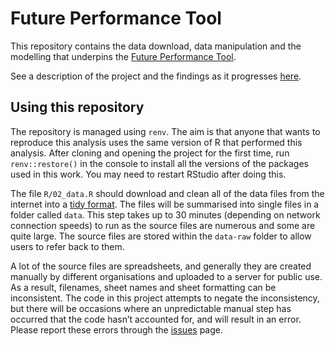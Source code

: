 
# Future Performance Tool

This repository contains the data download, data manipulation and the
modelling that underpins the [Future Performance
Tool](https://sw-dsn.shinyapps.io/future-performance-tool/).

See a description of the project and the findings as it progresses
[here](https://nhs-bnssg-analytics.github.io/d_and_c/outputs/01_index.html).

## Using this repository

The repository is managed using `renv`. The aim is that anyone that
wants to reproduce this analysis uses the same version of R that
performed this analysis. After cloning and opening the project for the
first time, run `renv::restore()` in the console to install all the
versions of the packages used in this work. You may need to restart
RStudio after doing this.

The file `R/02_data.R` should download and clean all of the data files
from the internet into a [tidy
format](https://tidyr.tidyverse.org/articles/tidy-data.html). The files
will be summarised into single files in a folder called `data`. This
step takes up to 30 minutes (depending on network connection speeds) to
run as the source files are numerous and some are quite large. The
source files are stored within the `data-raw` folder to allow users to
refer back to them.

A lot of the source files are spreadsheets, and generally they are
created manually by different organisations and uploaded to a server for
public use. As a result, filenames, sheet names and sheet formatting can
be inconsistent. The code in this project attempts to negate the
inconsistency, but there will be occasions where an unpredictable manual
step has occurred that the code hasn’t accounted for, and will result in
an error. Please report these errors through the
[issues](https://github.com/nhs-bnssg-analytics/d_and_c/issues) page.
